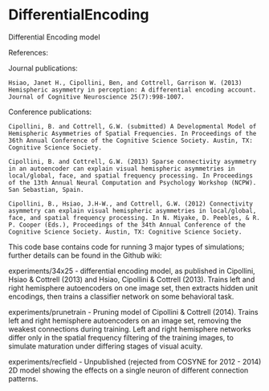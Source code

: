 DifferentialEncoding
====================

Differential Encoding model

References:

Journal publications:

    Hsiao, Janet H., Cipollini, Ben, and Cottrell, Garrison W. (2013) Hemispheric asymmetry in perception: A differential encoding account. Journal of Cognitive Neuroscience 25(7):998-1007.

Conference publications:

    Cipollini, B. and Cottrell, G.W. (submitted) A Developmental Model of Hemispheric Asymmetries of Spatial Frequencies. In Proceedings of the 36th Annual Conference of the Cognitive Science Society. Austin, TX: Cognitive Science Society.

    Cipollini, B. and Cottrell, G.W. (2013) Sparse connectivity asymmetry in an autoencoder can explain visual hemispheric asymmetries in local/global, face, and spatial frequency processing. In Proceedings of the 13th Annual Neural Computation and Psychology Workshop (NCPW). San Sebastian, Spain.

    Cipollini, B., Hsiao, J.H-W., and Cottrell, G.W. (2012) Connectivity asymmetry can explain visual hemispheric asymmetries in local/global, face, and spatial frequency processing. In N. Miyake, D. Peebles, & R. P. Cooper (Eds.), Proceedings of the 34th Annual Conference of the Cognitive Science Society. Austin, TX: Cognitive Science Society.


This code base contains code for running 3 major types of simulations; further details can be found in the Github wiki:

experiments/34x25 - differential encoding model, as published in Cipollini, Hsiao & Cottrell (2013) and Hsiao, Cipollini & Cottrell (2013).  Trains left and right hemisphere autoencoders on one image set, then extracts hidden unit encodings, then trains a classifier network on some behavioral task.

experiments/prunetrain - Pruning model of Cipollini & Cottrell (2014).  Trains left and right hemisphere autoencoders on an image set, removing the weakest connections during training. Left and right hemisphere networks differ only in the spatial frequency filtering of the training images, to simulate maturation under differing stages of visual acuity.

experiments/recfield - Unpublished (rejected from COSYNE for 2012 - 2014) 2D model showing the effects on a single neuron of different connection patterns.
